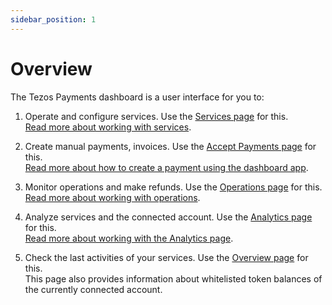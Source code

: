 ```yaml
---
sidebar_position: 1
---
```

# Overview
The Tezos Payments dashboard is a user interface for you to:
1. Operate and configure services. Use the [Services page](https://dashboard.tezospayments.com/services) for this.  
[Read more about working with services](user-guides/dashboard/working-with-services.md).

2. Create manual payments, invoices. Use the [Accept Payments page](https://dashboard.tezospayments.com/accept) for this.  
[Read more about how to create a payment using the dashboard app](user-guides/dashboard/create-a-payment.md).

3. Monitor operations and make refunds. Use the [Operations page](https://dashboard.tezospayments.com/operations) for this.  
[Read more about working with operations](user-guides/dashboard/working-with-operations.md).

4. Analyze services and the connected account. Use the [Analytics page](https://dashboard.tezospayments.com/analytics) for this.  
[Read more about working with the Analytics page](user-guides/dashboard/analytics.md).

5. Check the last activities of your services. Use the [Overview page](https://dashboard.tezospayments.com) for this.  
This page also provides information about whitelisted token balances of the currently connected account.
